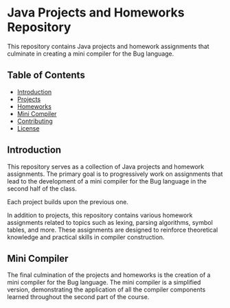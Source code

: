 # Java Projects and Homeworks Repository

This repository contains Java projects and homework assignments that culminate in creating a mini compiler for the Bug language.

## Table of Contents

- [Introduction](#introduction)
- [Projects](#projects)
- [Homeworks](#homeworks)
- [Mini Compiler](#mini-compiler)
- [Contributing](#contributing)
- [License](#license)

## Introduction

This repository serves as a collection of Java projects and homework assignments. The primary goal is to progressively work on assignments that lead to the development of a mini compiler for the Bug language in the second half of the class.

Each project builds upon the previous one.

In addition to projects, this repository contains various homework assignments related to topics such as lexing, parsing algorithms, symbol tables, and more. These assignments are designed to reinforce theoretical knowledge and practical skills in compiler construction.

## Mini Compiler

The final culmination of the projects and homeworks is the creation of a mini compiler for the Bug language. The mini compiler is a simplified version, demonstrating the application of all the compiler components learned throughout the second part of the course.
